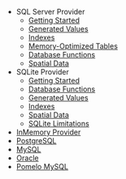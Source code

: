 - SQL Server Provider
  - [Getting Started](sql-server\getting-started.md)
  - [Generated Values](sql-server\generated-values.md)
  - [Indexes](sql-server\indexes.md)
  - [Memory-Optimized Tables](sql-server\memory-optimized-tables.md)
  - [Database Functions](sql-server\database-functions.md)
  - [Spatial Data](sql-server\spatial-data.md)
- SQLite Provider
  - [Getting Started](sqlite\getting-started.md)
  - [Database Functions](sqlite\database-functions.md)
  - [Generated Values](sqlite\generated-values.md)
  - [Indexes](sqlite\indexes.md)
  - [Spatial Data](sqlite\spatial-data.md)
  - [SQLite Limitations](sqlite\sqlite-limitations.md)
- [InMemory Provider](inmemory.md)
- [PostgreSQL](postgresql.md)
- [MySQL](mysql.md)
- [Oracle](oracle.md)
- [Pomelo MySQL](pomelo-mysql.md)